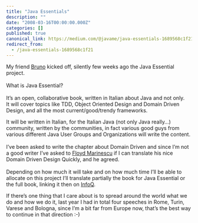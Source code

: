 ```yaml
---
title: "Java Essentials"
description: ""
date: "2008-03-16T00:00:00.000Z"
categories: []
published: true
canonical_link: https://medium.com/@javame/java-essentials-1689568c1f21
redirect_from:
  - /java-essentials-1689568c1f21
---
```


My friend [Bruno](http://bbossola.wordpress.com/) kicked off, silently few weeks ago the Java Essential project.  
   
What is Java Essential?  
   
It’s an open, collaborative book, written in Italian about Java and not only.   
It will cover topics like TDD, Object Oriented Design and Domain Driven Design, and all the most current/good/trendy frameworks.  
  
It will be written in Italian, for the Italian Java (not only Java really…) community, written by the communities, in fact various good guys from various different Java User Groups and Organizations will write the content.  
   
I’ve been asked to write the chapter about Domain Driven and since I’m not a good writer I’ve asked to [Floyd Marinescu](http://www.floydmarinescu.com/) if I can translate his nice Domain Driven Design Quickly, and he agreed.  
   
Depending on how much it will take and on how much time I’ll be able to allocate on this project I’ll translate partially the book for Java Essential or the full book, linking it then on [InfoQ](http://www.infoq.com/).  
  
If there’s one thing that I care about is to spread around the world what we do and how we do it, last year I had in total four speeches in Rome, Turin, Varese and Bologna, since I’m a bit far from Europe now, that’s the best way to continue in that direction :-)
